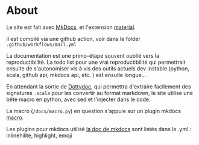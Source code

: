 # About

Le site est fait avec [MkDocs](https://www.mkdocs.org/), et l'extension [material](https://squidfunk.github.io/mkdocs-material/).

Il est compilé via une github action, voir dans le folder `.github/workflows/mail.yml`

La documentation est une primo-étape souvent oublié vers la reproductibilité. La todo list pour une vrai reproductibilité qui permettrait ensuite de s'autonomiser vis à vis des outils actuels dev instable (python, scala, github api, mkdocs api, etc. ) est ensuite longue... 


En attendant la sortie de [Dottydoc](https://dotty.epfl.ch/docs/usage/dottydoc.html), qui permettra d'extraire facilement des signatures `.scala` pour les convertir au format markdown, le site utilise une bête macro en python, avec sed et l'injecter dans le code.

La macro (`/docs/macro.py`) en question s'appuie sur un plugin mkdocs [macro](https://github.com/fralau/mkdocs_macros_plugin#macros-and-filters). 

Les plugins pour mkdocs utilisé [la doc de mkdocs](https://squidfunk.github.io/mkdocs-material/reference/abbreviations/) sont listés dans le .yml : inlinehilite, highlight, emoji
